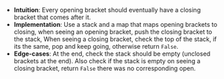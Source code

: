 - **Intuition**: Every opening bracket should eventually have a closing bracket that comes after it.
- **Implementation**: Use a stack and a map that maps opening brackets to closing, when seeing an opening bracket, push the closing bracket to the stack, When seeing a closing bracket, check the top of the stack, if its the same, pop and keep going, otherwise return `False`.
- **Edge-cases**: At the end, check the stack should be empty (unclosed brackets at the end). Also check if the stack is empty on seeing a closing bracket, return `False` there was no corresponding open.
